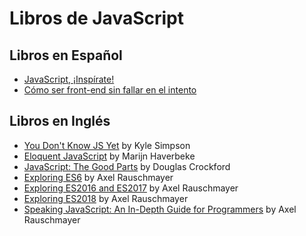 # Libros de JavaScript

## Libros en Español

- [JavaScript, ¡Inspírate!](https://leanpub.com/javascript-inspirate)
- [Cómo ser front-end sin fallar en el intento](https://www.amazon.com/C%C3%B3mo-ser-front-end-fallar-intento-ebook/dp/B08GL1ZZCQ)

## Libros en Inglés

- [You Don't Know JS Yet](https://github.com/getify/You-Dont-Know-JS) by Kyle Simpson
- [Eloquent JavaScript](https://eloquentjavascript.net/) by Marijn Haverbeke
- [JavaScript: The Good Parts](https://www.oreilly.com/library/view/javascript-the-good/9780596517748/) by Douglas Crockford
- [Exploring ES6](https://exploringjs.com/es6/) by Axel Rauschmayer
- [Exploring ES2016 and ES2017](https://exploringjs.com/es2016-es2017/) by Axel Rauschmayer
- [Exploring ES2018](https://exploringjs.com/es2018/) by Axel Rauschmayer
- [Speaking JavaScript: An In-Depth Guide for Programmers](https://exploringjs.com/es5/index.html) by Axel Rauschmayer

